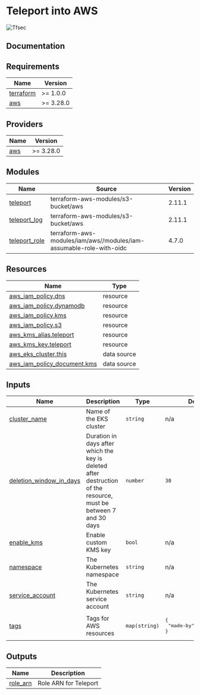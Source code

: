 # Teleport into AWS

![Tfsec](https://github.com/nlamirault/terraform-aws-teleport/workflows/Tfsec/badge.svg)

## Documentation

<!-- BEGINNING OF PRE-COMMIT-TERRAFORM DOCS HOOK -->
## Requirements

| Name | Version |
|------|---------|
| <a name="requirement_terraform"></a> [terraform](#requirement\_terraform) | >= 1.0.0 |
| <a name="requirement_aws"></a> [aws](#requirement\_aws) | >= 3.28.0 |

## Providers

| Name | Version |
|------|---------|
| <a name="provider_aws"></a> [aws](#provider\_aws) | >= 3.28.0 |

## Modules

| Name | Source | Version |
|------|--------|---------|
| <a name="module_teleport"></a> [teleport](#module\_teleport) | terraform-aws-modules/s3-bucket/aws | 2.11.1 |
| <a name="module_teleport_log"></a> [teleport\_log](#module\_teleport\_log) | terraform-aws-modules/s3-bucket/aws | 2.11.1 |
| <a name="module_teleport_role"></a> [teleport\_role](#module\_teleport\_role) | terraform-aws-modules/iam/aws//modules/iam-assumable-role-with-oidc | 4.7.0 |

## Resources

| Name | Type |
|------|------|
| [aws_iam_policy.dns](https://registry.terraform.io/providers/hashicorp/aws/latest/docs/resources/iam_policy) | resource |
| [aws_iam_policy.dynamodb](https://registry.terraform.io/providers/hashicorp/aws/latest/docs/resources/iam_policy) | resource |
| [aws_iam_policy.kms](https://registry.terraform.io/providers/hashicorp/aws/latest/docs/resources/iam_policy) | resource |
| [aws_iam_policy.s3](https://registry.terraform.io/providers/hashicorp/aws/latest/docs/resources/iam_policy) | resource |
| [aws_kms_alias.teleport](https://registry.terraform.io/providers/hashicorp/aws/latest/docs/resources/kms_alias) | resource |
| [aws_kms_key.teleport](https://registry.terraform.io/providers/hashicorp/aws/latest/docs/resources/kms_key) | resource |
| [aws_eks_cluster.this](https://registry.terraform.io/providers/hashicorp/aws/latest/docs/data-sources/eks_cluster) | data source |
| [aws_iam_policy_document.kms](https://registry.terraform.io/providers/hashicorp/aws/latest/docs/data-sources/iam_policy_document) | data source |

## Inputs

| Name | Description | Type | Default | Required |
|------|-------------|------|---------|:--------:|
| <a name="input_cluster_name"></a> [cluster\_name](#input\_cluster\_name) | Name of the EKS cluster | `string` | n/a | yes |
| <a name="input_deletion_window_in_days"></a> [deletion\_window\_in\_days](#input\_deletion\_window\_in\_days) | Duration in days after which the key is deleted after destruction of the resource, must be between 7 and 30 days | `number` | `30` | no |
| <a name="input_enable_kms"></a> [enable\_kms](#input\_enable\_kms) | Enable custom KMS key | `bool` | n/a | yes |
| <a name="input_namespace"></a> [namespace](#input\_namespace) | The Kubernetes namespace | `string` | n/a | yes |
| <a name="input_service_account"></a> [service\_account](#input\_service\_account) | The Kubernetes service account | `string` | n/a | yes |
| <a name="input_tags"></a> [tags](#input\_tags) | Tags for AWS resources | `map(string)` | <pre>{<br>  "made-by": "terraform"<br>}</pre> | no |

## Outputs

| Name | Description |
|------|-------------|
| <a name="output_role_arn"></a> [role\_arn](#output\_role\_arn) | Role ARN for Teleport |
<!-- END OF PRE-COMMIT-TERRAFORM DOCS HOOK -->
